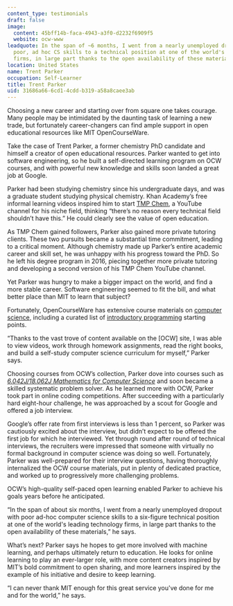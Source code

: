 ```yaml
---
content_type: testimonials
draft: false
image:
  content: 45bff14b-faca-4943-a3f0-d2232f6909f5
  website: ocw-www
leadquote: In the span of ~6 months, I went from a nearly unemployed dropout with
  poor, ad hoc CS skills to a technical position at one of the world's leading technology
  firms, in large part thanks to the open availability of these materials.
location: United States
name: Trent Parker
occupation: Self-Learner
title: Trent Parker
uid: 31686a66-6cd1-4cdd-b319-a58a8caee3ab
---
```

Choosing a new career and starting over from square one takes courage. Many people may be intimidated by the daunting task of learning a new trade, but fortunately career-changers can find ample support in open educational resources like MIT OpenCourseWare.

Take the case of Trent Parker, a former chemistry PhD candidate and himself a creator of open educational resources. Parker wanted to get into software engineering, so he built a self-directed learning program on OCW courses, and with powerful new knowledge and skills soon landed a great job at Google.

Parker had been studying chemistry since his undergraduate days, and was a graduate student studying physical chemistry. Khan Academy’s free informal learning videos inspired him to start [TMP Chem](https://www.youtube.com/user/TMPChem), a YouTube channel for his niche field, thinking “there’s no reason every technical field shouldn’t have this.” He could clearly see the value of open education.

As TMP Chem gained followers, Parker also gained more private tutoring clients. These two pursuits became a substantial time commitment, leading to a critical moment. Although chemistry made up Parker’s entire academic career and skill set, he was unhappy with his progress toward the PhD. So he left his degree program in 2016, piecing together more private tutoring and developing a second version of his TMP Chem YouTube channel.

Yet Parker was hungry to make a bigger impact on the world, and find a more stable career. Software engineering seemed to fit the bill, and what better place than MIT to learn that subject?

Fortunately, OpenCourseWare has extensive course materials on [computer science](https://ocwnext.odl.mit.edu/search/?t=Computer%20Science), including a curated list of [introductory programming](https://ocwnext.odl.mit.edu/pages/introductory-programming/) starting points.

“Thanks to the vast trove of content available on the \[OCW\] site, I was able to view videos, work through homework assignments, read the right books, and build a self-study computer science curriculum for myself,” Parker says.

Choosing courses from OCW’s collection, Parker dove into courses such as [*6.042J/18.062J Mathematics for Computer Science*](https://ocwnext.odl.mit.edu/courses/6-042j-mathematics-for-computer-science-spring-2015/) and soon became a skilled systematic problem solver. As he learned more with OCW, Parker took part in online coding competitions. After succeeding with a particularly hard eight-hour challenge, he was approached by a scout for Google and offered a job interview.

Google’s offer rate from first interviews is less than 1 percent, so Parker was cautiously excited about the interview, but didn’t expect to be offered the first job for which he interviewed. Yet through round after round of technical interviews, the recruiters were impressed that someone with virtually no formal background in computer science was doing so well. Fortunately, Parker was well-prepared for their interview questions, having thoroughly internalized the OCW course materials, put in plenty of dedicated practice, and worked up to progressively more challenging problems.

OCW’s high-quality self-paced open learning enabled Parker to achieve his goals years before he anticipated.

“In the span of about six months, I went from a nearly unemployed dropout with poor ad-hoc computer science skills to a six-figure technical position at one of the world's leading technology firms, in large part thanks to the open availability of these materials,” he says.

What’s next? Parker says he hopes to get more involved with machine learning, and perhaps ultimately return to education. He looks for online learning to play an ever-larger role, with more content creators inspired by MIT’s bold commitment to open sharing, and more learners inspired by the example of his initiative and desire to keep learning.

“I can never thank MIT enough for this great service you've done for me and for the world,” he says.